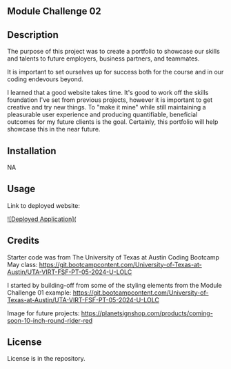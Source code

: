 ## Module Challenge 02

## Description

The purpose of this project was to create a portfolio to showcase our skills and talents to future employers, business partners, and teammates.

It is important to set ourselves up for success both for the course and in our coding endevours beyond.

I learned that a good website takes time. It's good to work off the skills foundation I've set from previous projects, however it is important to get creative and try new things. To "make it mine" while still maintaining a pleasurable user experience and producing quantifiable, beneficial outcomes for my future clients is the goal. Certainly, this portfolio will help showcase this in the near future.

## Installation

NA


## Usage

Link to deployed website: 

[!\[Deployed Application\](](https://nhl1090.github.io/Module-Challenge-02/)


## Credits

Starter code was from The University of Texas at Austin Coding Bootcamp May class:
https://git.bootcampcontent.com/University-of-Texas-at-Austin/UTA-VIRT-FSF-PT-05-2024-U-LOLC

I started by building-off from some of the styling elements from the Module Challenge 01 example:
https://git.bootcampcontent.com/University-of-Texas-at-Austin/UTA-VIRT-FSF-PT-05-2024-U-LOLC

Image for future projects:
https://planetsignshop.com/products/coming-soon-10-inch-round-rider-red

## License

License is in the repository.